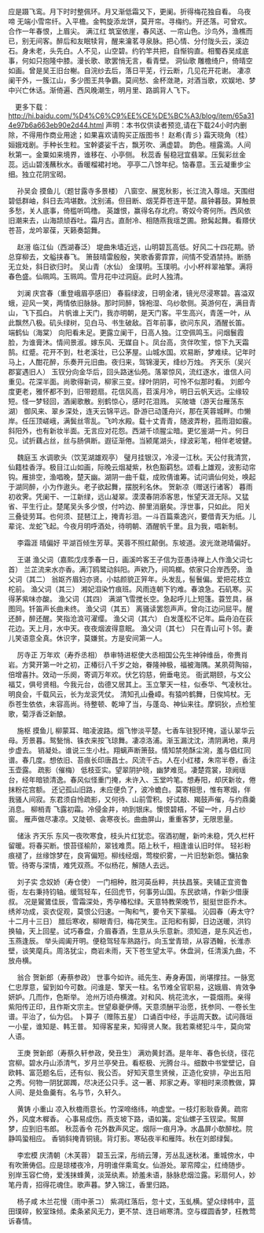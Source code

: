 <!-- { "loadSidebar": true } -->
应是蹑飞鸾。月下时时整佩环。月又渐低霜又下，更阑。折得梅花独自看。 
乌夜啼
无端小雪帘纤。入平檐。金鸭旋添龙饼，莫开帘。寻梅约。开还落。可曾欢。合作一年春恨，上眉尖。 
满江红
筑室依崖，春风送、一帘山色。沙鸟外，渔樵而已，别无间客。醉后和友眠犊背，醒来瀹茗寻泉脉。把心情、分付陇头云，溪边石。身未老，头先白。人不见，山空碧。约钓竿共把，自惭钩直。相蜀吞吴成底事，何如只抱隆中膝。漫长歌、歌罢悄无言，看青壁。 
洞仙歌
雕檐绮户，倚晴空如画。曾是吴王旧台榭。自浣纱去后，落日平芜，行云断，几见花开花谢。 
凄凉阑干外，一簇江山，多少图王共争霸。莫间愁、金杯潋滟，对酒当歌，欢娱地、梦中兴亡休话。渐倚遍、西风晚潮生，明月里、路鹚背人飞下。 

　更多下载：http://hi.baidu.com/%D4%C6%C9%EE%CE%DE%BC%A3/blog/item/65a314e97b6a663eb90e2d44.html
声明：本书仅供读者预览,请在下载24小时内删除，不得用作商业用途；如果喜欢请购买正版图书！
赵希{青彡}
霜天晓角（桂）
姮娥戏剧。手种长生粒。宝幹婆娑千古，飘芳吹、满虚碧。 
韵色。檀露滴。人间秋第一。金粟如来境界，谁移在、小亭侧。 
秋蕊香
髻稳冠宜翡翠。压鬓彩丝金蕊。远山碧浅蘸秋水。香暖榴裙衬地。 
亭亭二八馀年纪。恼春意。玉云凝重步尘细。独立花阴宝砌。 

　
孙吴会
摸鱼儿（题甘露寺多景楼）
八窗空、展宽秋影，长江流入尊俎。天围绀碧低群岫，斜日去鸿堪数。沈别浦。但目断、烟芜莽苍连平楚。晨钟暮鼓。算触景多愁，关人底事，倚槛听鸣橹。 
英雄恨，赢得名存北府。寄奴今寄何所。西风依旧潮来去，山海颉颃吞吐。霜月古。直耐冷、相随燕我瑶芝圃。掀髯起舞。看羱伏苍苔，龙吟翠葆，天籁奏韶舞。 

　
赵溍
临江仙（西湖春泛）
堤曲朱墙近远，山明碧瓦高低。好风二十四花期。骄总穿柳去，文艗挟春飞。 
箫鼓晴雷殷殷，笑歌香雾霏霏，间情不受酒禁持。断肠无立处，斜日欲归时。 
吴山青（水仙）
金璞明。玉璞明。小小杯柈翠袖擎。满将春色盛。仙珮鸣。玉珮鸣。雪月花中过洞庭。此时人独清。 

　
刘澜
庆宫春（重登峨眉亭感旧）
春翦绿波，日明金渚，镜光尽浸寒碧。喜溢双蛾，迎风一笑，两情依旧脉脉。那时同醉，锦袍湿、乌纱欹侧。英游何在，满目青山，飞下孤白。 
片帆谁上天门，我亦明朝，是天门客。平生高兴，青莲一叶，从此飘然八极。矶头绿树，见白马、书生破敌。百年前事，欲问东风，酒醒长笛。 
端鹤仙（海棠）
向阳看未足。更露立阑干，日高人独。江空佩鸣玉。问烟鬟霞脸，为谁膏沐。情间景淑。嫁东风、无媒自卜。凤台高，贪伴吹笙，惊下九天霜鹄。红蹙。花开不到，杜老溪壮，已公茅屋。山城水国。欢易断，梦难续。记年时马上，人酣花醉，乐奏开元旧曲。夜归来，驾锦漫天，绛纱万烛。 
齐天乐（吴兴郡宴遇旧人）
玉钗分向金华后，回头路迷仙苑。落翠惊风，流红逐水，谁信人问重见。花深半面。尚歌得新词，柳家三变。绿叶阴阴，可怜不似那时看。 
刘郎今度更老，雅怀都不到，旧带题扇。花信风高，苕溪月冷，明日云帆天远。尘缘较短。怪一梦轻回，酒阑歌散。别鹤惊心，感时花泪溅。 
买陂塘（游天台雁荡东湖）
御风来、翠乡深处，连天云锦平远。卧游已动蓬舟兴，那在芙蓉城畔。巾懒岸。任压顶嵯峨，满鬓丝零乱。飞吟水殿。载十丈青青，随波弄粉，菰雨泪如霰。 
斜阳外，也有新妆半面。无言应对花怨。西湖千顷腥尘暗。更忆鉴湖一片。何日见。试折藕占丝，丝与肠俱断。遐征渐倦。当颍尾湖头，绿波彩笔，相伴老坡健。 

　
魏庭玉
水调歌头（饮芜湖雄观亭）
璧月挂银汉，冷浸一江秋。天公付我清赏，仙籍桂香浮。极目江山如画，际晚云烟凝紫，秋色豁羁愁。颂看上雄观，波影动帘钩。雁排空，渔唱晚，楚天幽。湖阴一曲千载，成败倩谁筹。试问谪仙何处，唤起于湖同醉，小为作遨头。老子欲起舞，摆脱利名休。 
贺新凉（赠送行诸客）
暮雨初收霁。凭阑干、一江新绿，远山凝翠。漠漠春阴添客思，怅望天涯无际。又猛省、平生行止。楚尾吴头多少恨，付吟边、醉里消磨矣。浮世事，只如此。 
阳关三叠徒劳耳。也何须、琵琶江上，掩青衫泪。一斗百篇乘逸兴，要借青天为纸。儿辈诧、龙蛇飞起。今夜月明呼酒处，待明朝、酒醒帆千里。且为我，唱新制。 

　
李霜涯
晴偏好
平湖百倾生芳草。芙蓉不照红颠倒。东坡道。波光潋滟晴偏好。 

　
王谌
渔父词（嘉熙戊戌季春一日，画溪吟客王子信为亚愚诗禅上人作渔父词七首）
兰芷流来水亦香。满汀鸥鹭动斜阳。声欸乃，间鸣榔。侬家只合岸西旁。 
渔父词（其二）
翁妪齐眉妇亦贤。小姑颜貌正笄年。头发乱，髻鬟偏。爱把花枝立柁前。 
渔父词（其三）
湘妃泪染竹痕班。风雨连朝下钓难。春浪急。石矶寒。买得茅紫味亦酸。 
渔父词（其四）
满湖飞雪搅长空。急起呼儿上短篷。蓑笠具，昼图同。钎笛声长曲未终。 
渔父词（其五）
离骚读罢怨声声。曾向江边问屈平。醒还醉，醉还醒。笑指沧浪可濯缨。 
渔父词（其六）
白发蓬松不记年。扁舟泊在荻花边。天上月，水中天。夜夜烟波得意眠。 
渔父词（其七）
只在青山可卜邻。妻儿笑语意全真。休识字，莫嫌贫。方是安间第一人。 

　
厉寺正
万年欢（寿乔丞相）
恭审特进枢使大丞相国公先生神钟维岳，帝赉肖岩。方蓂开第一叶之初，正椿衍八千岁之始，眷隆神极，福被海隅。某夙荷陶镕，倍增喜抃。效动一乐阕，寄调万年欢。伏乞钧慈，俯垂电览。 
衙武期颐，与文公福艾，俱号贤相。今我元台，齿德又居其上。玉立擎天一柱，似泰华、气凌秋壮。明良会，千载风云，长为龙衮凭仗。 
清知孔山叠嶂。有猿吟鹤舞，日俟鸠杖。无忝苍生依依，未容高尚。待整顿、乾坤了当，与蓬岛、神仙来往。摩铜狄，点检笙歌，菊浮香泛新酿。 

　
施枢
摸鱼儿
柳蒙耳、暗凌波路。烟飞惨淡平楚。七香车驻猊环掩，遥认翠华云母。芳景暮。鸳甃悄、铢衣来按飞琼舞。凄凉洛浦。渐玉漏沈沈，清阴满地，乘月步虚去。 
销凝处。谁说三生小杜。翔螭声断箫鼓。情知禁苑酥尘涴，羞与倡红同谱。春几度。想依旧、苔痕长印唐昌士。风流千古。人在小红楼，朱帘半卷，香注玉壶露。 
疏影（催梅）
低枝亚实。望翠阴护晓，幽梦难觅。凄楚霓裳，琼阙瑶台，经年暗锁清逸。春风似怪重门掩，未许入、玉堂吟笔。想寿阳，却厌新妆，倦抹粉花宫额。 
还记孤山旧路，未应便负了，波冷蟾白。莫寄相思，惟有寒烟，伴我骚人间寂。东君须自怜疏影，又何待、山前雪积。好试敲、羯鼓声催，与约鼎羹消息。 
柳梢青
飞露初霜。冷侵金井，响到银床。懊恨碧梧，不留一叶，月占纱窗。 
雁声做尽凄凉。又陡顿、衾寒夜长。曲曲屏山，重重客梦，无限思量。 

　
储泳
齐天乐
东风一夜吹寒食，枝头片红犹恋。宿酒初醒，新吟未稳，凭久栏杆留暖。将春买断。恨苔径榆阶，翠钱难贯。陌上秋千，相逢谁认旧时伴。 
轻衫粉痕褪了，丝缘馀梦在，良宵偏短。柳线经烟，莺梭织雾，一片旧愁新怨。慵拈象管。待寄与深情，难凭双燕。不似杨花，解随人去远。 

　
刘子实
念奴娇（寿仓使）
一门相种，胜河英岳粹，共扶昌箓。夹辅正宜资鲁衙，左右秉持钧轴。缓驾轻车，任回虎节，何事劳山国。东民欲靖，作新少借康叔。 
况是鸑鷟佳辰，雪霜深处，秀孕椿松绿。天意特教荣晚节，挺挺世臣乔木。绣斧功成，衮衣促观，莫恨公归速。一陶和气，要令天下蒙福。 
沁园春（寿太守?十二月十三日）
腊后寒收，柳眼青归，梅花笑生。正阳和有脚，日边送暖，洪钧换轴，天上回星。试巧春盘，介眉春酒，生意从头乐意新。须知道，是东风近也，玉燕逢辰。 
举头阊阖开明。便稳驾轻车熟路行。向玉堂青琐，从容洒翰，长淮赤壁，谈笑麾兵。周洛犹尘，商岩未雨，天下苍生望太平。休盘涧，任清溪九曲，不放舟横。 

　
翁合
贺新郎（寿蔡参政）
世事今如许。祗先生、寿身寿国，尚堪撑拄。一脉宽仁忠厚意，留到如今可数。问谁是、擎天一柱。名节难全官职易，这娥眉、肯效争妍妒。几而作，色斯举。 
沧州万顷舟横渡。对和风、桃花流水，一蓑烟雨。亲得紫阳传正印，且作斯文宗主。世望皋夔伊傅。天意须酬平治愿，抚参同、一卷长生谱。平治了，仙为侣。 
卜算子（赠陈五星）
口诵百中经，手运周天数。试问薇垣一小星，谁知是、韩王普。 
知得客星来，知得贤人聚。我若乘槎犯斗牛，莫向常人语。 

　
王庚
贺新郎（寿蔡久轩参政，癸丑生）
满劝黄封酒。是年年、春色长绕，径花宫柳。碧水丹山添清气，岁月兰亭癸丑。看枢极、光腾台斗。细数中书堂壁记，自欧韩、富范题名后，还有似、我公否。 
好知天意生贤候，正造化安排，孕出五阳之秀。何物一阴犹踯躅，尽决还公只手。这一著、邦家之寿。宰相时来须教做，算人间、是处鱼羹有。名与节，久轩久。 

　
黄铸
小重山
凉入秋檐雨意长。竹深啼络纬，响虚堂。一枝灯影耿昏黄。疏帘外，风度木樨香。 
心事易成伤。燕支坡下路，语如簧。定仙螺子玉钗梁。鸳屏梦，应到旧韦郎。 
秋蕊香令
花外数声风定。烟际一痕月净。水晶屏小欹醉枕。院静鸣蛩相应。 
香销斜掩青铜镜。背灯影。寒砧夜半和雁阵。秋在刘郎绿鬓。 

　
李宏模
庆清朝（木芙蓉）
碧玉云深，彤绡云薄，芳丛乱迷秋渚。重城傍水，中有吹箫俦侣。应是琼楼夜冷，月明谁伴乘鸾女。仙游处。翠帟障尘，红绮随步。 
别岸玉容伫倚，爱浅抹蜂黄，淡笼纨素。娇羞未语，脉脉悲烟泣露。彩扇何人，妙笔丹青，招得花魂住。歌声暮。梦入锦江，香里归路。 

　
杨子咸
木兰花慢（雨中荼コ）
紫凋红落后，忽十丈，玉虬横。望众绿帏中，蓝田璞碎，鲛室珠倾。柔条紧风无力，更不禁、连日峭寒清。空与蝶圆香梦，枉教莺诉春情。 
